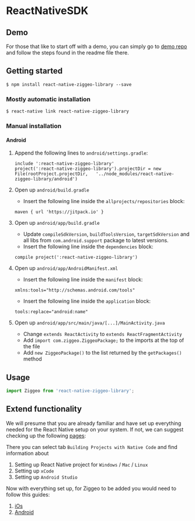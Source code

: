 # ReactNativeSDK

## Demo
For those that like to start off with a demo, you can simply go to [demo repo](https://github.com/Ziggeo/ReactNativeDemo) and follow the steps found in the readme file there.

## Getting started
`$ npm install react-native-ziggeo-library --save`

### Mostly automatic installation
`$ react-native link react-native-ziggeo-library`

### Manual installation
#### Android
1. Append the following lines to `android/settings.gradle`:
  	```
  	include ':react-native-ziggeo-library'
  	project(':react-native-ziggeo-library').projectDir = new File(rootProject.projectDir, 	'../node_modules/react-native-ziggeo-library/android')
  	```

2. Open up `android/build.gradle`
	- Insert the following line inside the `allprojects/repositories` block:
	```
	maven { url 'https://jitpack.io' }
	```
  	
3. Open up `android/app/build.gradle`
	- Update `compileSdkVersion`, `buildToolsVersion`, `targetSdkVersion` and all libs from `com.android.support` package to latest versions.
	- Insert the following line inside the `dependencies` block:
	```
	compile project(':react-native-ziggeo-library')
	```

4. Open up `android/app/AndroidManifest.xml` 
	- Insert the following line inside the `manifest` block:
	```
	xmlns:tools="http://schemas.android.com/tools"
	```
	- Insert the following line inside the `application` block:
	```
	tools:replace="android:name"
	```

5. Open up `android/app/src/main/java/[...]/MainActivity.java`
  	- Change `extends ReactActivity` to `extends ReactFragmentActivity`
  	- Add `import com.ziggeo.ZiggeoPackage;` to the imports at the top of the file
  	- Add `new ZiggeoPackage()` to the list returned by the `getPackages()` method

## Usage
```javascript
import Ziggeo from 'react-native-ziggeo-library';
```

## Extend functionality
We will presume that you are already familiar and have set up everything needed for the React Native setup on your system. 
If not, we can suggest checking up the following [pages](https://facebook.github.io/react-native/docs/getting-started.html):

There you can select tab `Building Projects with Native Code` and find information about
1. Setting up React Native project for `Windows` / `Mac` / `Linux`
2. Setting up `xCode`
3. Setting up `Android Studio`

Now with everything set up, for Ziggeo to be added you would need to follow this guides:
1. [iOs](https://facebook.github.io/react-native/docs/native-modules-ios.html)
2. [Android](https://facebook.github.io/react-native/docs/native-modules-android.html)
